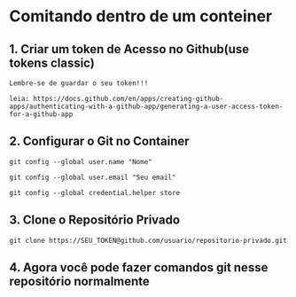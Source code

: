 # Comitando dentro de um conteiner

## 1. Criar um token de Acesso no Github(use tokens classic)
    Lembre-se de guardar o seu token!!!

    leia: https://docs.github.com/en/apps/creating-github-apps/authenticating-with-a-github-app/generating-a-user-access-token-for-a-github-app
## 2. Configurar o Git no Container 
    git config --global user.name "Nome"   

    git config --global user.email "Seu email"

    git config --global credential.helper store

##  3. Clone o Repositório Privado
    git clone https://SEU_TOKEN@github.com/usuario/repositorio-privado.git

## 4. Agora você pode fazer comandos git nesse repositório normalmente
